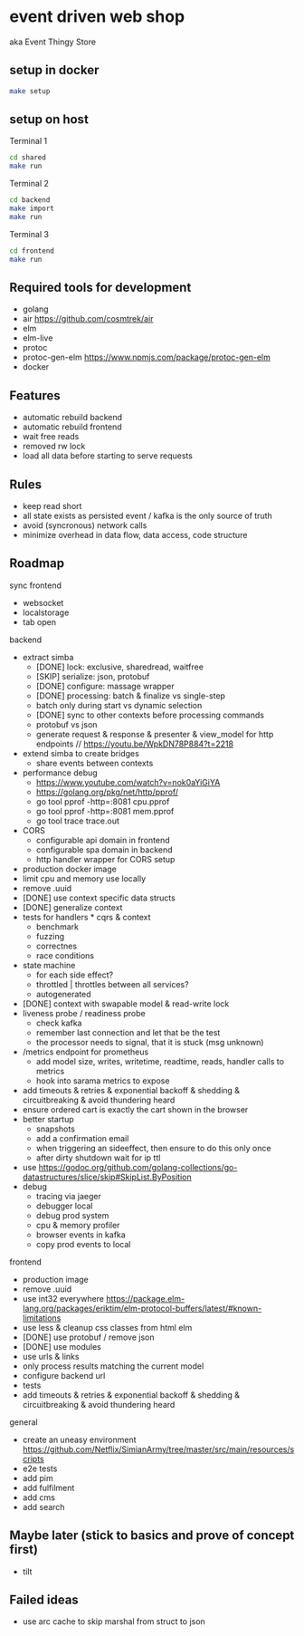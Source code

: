 # event driven web shop

aka Event Thingy Store

## setup in docker

``` bash
make setup
```

## setup on host

Terminal 1

``` bash
cd shared
make run
```

Terminal 2

``` bash
cd backend
make import
make run
```

Terminal 3

``` bash
cd frontend
make run
```

## Required tools for development

- golang
- air <https://github.com/cosmtrek/air>
- elm
- elm-live
- protoc
- protoc-gen-elm <https://www.npmjs.com/package/protoc-gen-elm>
- docker

## Features

- automatic rebuild backend
- automatic rebuild frontend
- wait free reads
- removed rw lock
- load all data before starting to serve requests

## Rules

- keep read short
- all state exists as persisted event / kafka is the only source of truth
- avoid (syncronous) network calls
- minimize overhead in data flow, data access, code structure

## Roadmap

sync frontend

- websocket
- localstorage
- tab open

backend

- extract simba
  - [DONE] lock: exclusive, sharedread, waitfree
  - [SKIP] serialize: json, protobuf
  - [DONE] configure: massage wrapper
  - [DONE] processing: batch & finalize vs single-step
  - batch only during start vs dynamic selection
  - [DONE] sync to other contexts before processing commands
  - protobuf vs json
  - generate request & response & presenter & view_model for http endpoints // <https://youtu.be/WpkDN78P884?t=2218>
- extend simba to create bridges
  - share events between contexts
- performance debug
  - <https://www.youtube.com/watch?v=nok0aYiGiYA>
  - <https://golang.org/pkg/net/http/pprof/>
  - go tool pprof -http=:8081 cpu.pprof
  - go tool pprof -http=:8081 mem.pprof
  - go tool trace trace.out
- CORS
  - configurable api domain in frontend
  - configurable spa domain in backend
  - http handler wrapper for CORS setup
- production docker image
- limit cpu and memory use locally
- remove .uuid
- [DONE] use context specific data structs
- [DONE] generalize context
- tests for handlers * cqrs & context
  - benchmark
  - fuzzing
  - correctnes
  - race conditions
- state machine
  - for each side effect?
  - throttled | throttles between all services?
  - autogenerated
- [DONE] context with swapable model & read-write lock
- liveness probe / readiness probe
  - check kafka
  - remember last connection and let that be the test
  - the processor needs to signal, that it is stuck (msg unknown)
- /metrics endpoint for prometheus
  - add model size, writes, writetime, readtime, reads, handler calls to metrics
  - hook into sarama metrics to expose
- add timeouts & retries & exponential backoff & shedding & circuitbreaking & avoid thundering heard
- ensure ordered cart is exactly the cart shown in the browser
- better startup
  - snapshots
  - add a confirmation email
  - when triggering an sideeffect, then ensure to do this only once
  - after dirty shutdown wait for ip ttl
- use <https://godoc.org/github.com/golang-collections/go-datastructures/slice/skip#SkipList.ByPosition>
- debug
  - tracing via jaeger
  - debugger local
  - debug prod system
  - cpu & memory profiler
  - browser events in kafka
  - copy prod events to local

frontend

- production image
- remove .uuid
- use int32 everywhere <https://package.elm-lang.org/packages/eriktim/elm-protocol-buffers/latest/#known-limitations>
- use less & cleanup css classes from html elm
- [DONE] use protobuf / remove json
- [DONE] use modules
- use urls & links
- only process results matching the current model
- configure backend url
- tests
- add timeouts & retries & exponential backoff & shedding & circuitbreaking & avoid thundering heard

general

- create an uneasy environment <https://github.com/Netflix/SimianArmy/tree/master/src/main/resources/scripts>
- e2e tests
- add pim
- add fulfilment
- add cms
- add search

## Maybe later (stick to basics and prove of concept first)

- tilt

## Failed ideas

- use arc cache to skip marshal from struct to json
